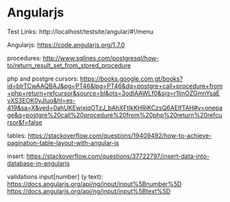 # Angularjs
Test
Links:
http://localhost/testsite/angular/#!/menu

Angularjs:
https://code.angularjs.org/1.7.0

procedures: 
http://www.sqlines.com/postgresql/how-to/return_result_set_from_stored_procedure

php and postgre cursors: 
https://books.google.com.gt/books?id=bIrTCwAAQBAJ&pg=PT46&lpg=PT46&dq=postgre+call+procedure+from+php+return+refcursor&source=bl&ots=3odIAAWLf0&sig=r1IjnOZGmnYsaEvXS3EOK0yJIuo&hl=es-419&sa=X&ved=0ahUKEwjxiqOTzJ_bAhXFtlkKHRiKCzsQ6AEIfTAH#v=onepage&q=postgre%20call%20procedure%20from%20php%20return%20refcursor&f=false

tables:
https://stackoverflow.com/questions/19409492/how-to-achieve-pagination-table-layout-with-angular-js

insert:
https://stackoverflow.com/questions/37722797/insert-data-into-database-in-angularjs

validations input[number] (y text):
https://docs.angularjs.org/api/ng/input/input%5Bnumber%5D
https://docs.angularjs.org/api/ng/input/input%5Btext%5D

